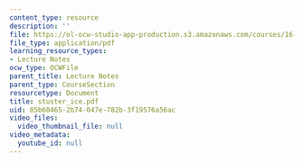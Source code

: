 ```yaml
---
content_type: resource
description: ''
file: https://ol-ocw-studio-app-production.s3.amazonaws.com/courses/16-423j-aerospace-biomedical-and-life-support-engineering-spring-2006/85b604652b74047e782b3f19576a56ac_stuster_ice.pdf
file_type: application/pdf
learning_resource_types:
- Lecture Notes
ocw_type: OCWFile
parent_title: Lecture Notes
parent_type: CourseSection
resourcetype: Document
title: stuster_ice.pdf
uid: 85b60465-2b74-047e-782b-3f19576a56ac
video_files:
  video_thumbnail_file: null
video_metadata:
  youtube_id: null
---
```

